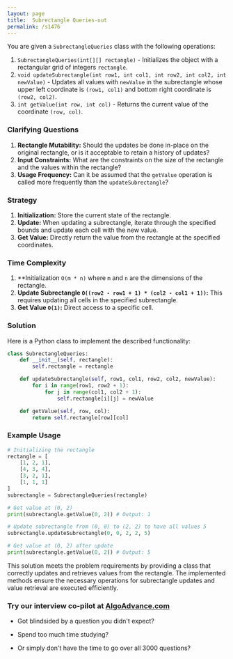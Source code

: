 ```yaml
---
layout: page
title:  Subrectangle Queries-out
permalink: /s1476
---
```

You are given a `SubrectangleQueries` class with the following operations:

1. `SubrectangleQueries(int[][] rectangle)` - Initializes the object with a rectangular grid of integers `rectangle`.
2. `void updateSubrectangle(int row1, int col1, int row2, int col2, int newValue)` - Updates all values with `newValue` in the subrectangle whose upper left coordinate is `(row1, col1)` and bottom right coordinate is `(row2, col2)`.
3. `int getValue(int row, int col)` - Returns the current value of the coordinate `(row, col)`.

### Clarifying Questions
1. **Rectangle Mutability:** Should the updates be done in-place on the original rectangle, or is it acceptable to retain a history of updates?
2. **Input Constraints:** What are the constraints on the size of the rectangle and the values within the rectangle?
3. **Usage Frequency:** Can it be assumed that the `getValue` operation is called more frequently than the `updateSubrectangle`?

### Strategy
1. **Initialization:** Store the current state of the rectangle.
2. **Update:** When updating a subrectangle, iterate through the specified bounds and update each cell with the new value.
3. **Get Value:** Directly return the value from the rectangle at the specified coordinates.

### Time Complexity
1. **Initialization `O(m * n)` where `m` and `n` are the dimensions of the rectangle.
2. **Update Subrectangle `O((row2 - row1 + 1) * (col2 - col1 + 1))`:** This requires updating all cells in the specified subrectangle.
3. **Get Value `O(1)`:** Direct access to a specific cell.

### Solution

Here is a Python class to implement the described functionality:

```python
class SubrectangleQueries:
    def __init__(self, rectangle):
        self.rectangle = rectangle

    def updateSubrectangle(self, row1, col1, row2, col2, newValue):
        for i in range(row1, row2 + 1):
            for j in range(col1, col2 + 1):
                self.rectangle[i][j] = newValue

    def getValue(self, row, col):
        return self.rectangle[row][col]
```

### Example Usage
```python
# Initializing the rectangle
rectangle = [
    [1, 2, 1],
    [4, 3, 4],
    [3, 2, 1],
    [1, 1, 1]
]
subrectangle = SubrectangleQueries(rectangle)

# Get value at (0, 2)
print(subrectangle.getValue(0, 2)) # Output: 1

# Update subrectangle from (0, 0) to (2, 2) to have all values 5
subrectangle.updateSubrectangle(0, 0, 2, 2, 5)

# Get value at (0, 2) after update
print(subrectangle.getValue(0, 2)) # Output: 5
```

This solution meets the problem requirements by providing a class that correctly updates and retrieves values from the rectangle. The implemented methods ensure the necessary operations for subrectangle updates and value retrieval are executed efficiently.


### Try our interview co-pilot at [AlgoAdvance.com](https://algoAdvance.com)

- Got blindsided by a question you didn't expect?

- Spend too much time studying?

- Or simply don't have the time to go over all 3000 questions?

